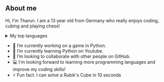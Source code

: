 ## About me

<!-- TO DO: add a picture about me-->
Hi, I'm Tharun. I am a 13 year old from Germany who really enjoys coding, cubing and playing chess!
<details>
<summary>My top languages</summary>

| Rank | Languages |
|-----:|-----------|
|     1| Python    |
|     2| Java      |
|     3| Scratch   |

</details>

<!--
**TharunPro/TharunPro** is a ✨ _special_ ✨ repository because its `README.md` (this file) appears on your GitHub profile.

Here are some ideas to get you started:-->

- 🔭 I’m currently working on a game in Python.
- 🌱 I’m currently learning Python on Youtube.
- 👯 I’m looking to collaborate with other people on GitHub.
- 💻 I'm looking forward to learning more programming languages and improve my coding skills!
- ⚡ Fun fact: I can solve a Rubik's Cube in 10 seconds

